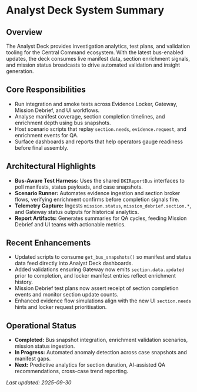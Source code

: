 ﻿# Analyst Deck System Summary

## Overview
The Analyst Deck provides investigation analytics, test plans, and validation tooling for the Central Command ecosystem. With the latest bus-enabled updates, the deck consumes live manifest data, section enrichment signals, and mission status broadcasts to drive automated validation and insight generation.

## Core Responsibilities
- Run integration and smoke tests across Evidence Locker, Gateway, Mission Debrief, and UI workflows.
- Analyse manifest coverage, section completion timelines, and enrichment depth using bus snapshots.
- Host scenario scripts that replay `section.needs`, `evidence.request`, and enrichment events for QA.
- Surface dashboards and reports that help operators gauge readiness before final assembly.

## Architectural Highlights
- **Bus-Aware Test Harness:** Uses the shared `DKIReportBus` interfaces to poll manifests, status payloads, and case snapshots.
- **Scenario Runner:** Automates evidence ingestion and section broker flows, verifying enrichment confirms before completion signals fire.
- **Telemetry Capture:** Ingests `mission.status`, `mission_debrief.section.*`, and Gateway status outputs for historical analytics.
- **Report Artifacts:** Generates summaries for QA cycles, feeding Mission Debrief and UI teams with actionable metrics.

## Recent Enhancements
- Updated scripts to consume `get_bus_snapshots()` so manifest and status data feed directly into Analyst Deck dashboards.
- Added validations ensuring Gateway now emits `section.data.updated` prior to completion, and locker manifest entries reflect enrichment history.
- Mission Debrief test plans now assert receipt of section completion events and monitor section update counts.
- Enhanced evidence flow simulations align with the new UI `section.needs` hints and locker request prioritisation.

## Operational Status
- **Completed:** Bus snapshot integration, enrichment validation scenarios, mission status ingestion.
- **In Progress:** Automated anomaly detection across case snapshots and manifest gaps.
- **Next:** Predictive analytics for section duration, AI-assisted QA recommendations, cross-case trend reporting.

*Last updated: 2025-09-30*
